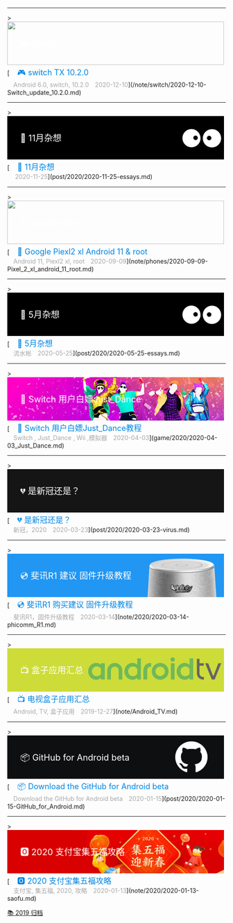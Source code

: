 <!-- <iframe frameborder="no" border="0" marginwidth="0" marginheight="0" width=298 height=52 src="//music.163.com/outchain/player?type=2&id=3950543&auto=1&height=32"></iframe> -->
<hr>
<!-- 10 -->
> <div style="position:relative;"><a href="/note/switch/2020-12-10-Switch_update_10.2.0/"><img src="/imgs/banner/2020-12-10-Switch_update_10.2.0.jpg" width="500" height="100"></a><br><div style="position:absolute; z-index:2; left:10px; top:35px"><font style="font-size: 20px;font-weight: 400;margin: 0;color: #ffffff;">　🎮 switch </font></div></div>[<font style="font-size: 18px;font-weight: 400;margin: 0;color: #0086e3;">　🎮 switch TX 10.2.0</font><br><font style="margin: 4px 0 5px 0;color: #a8a8a8;position: relative;">　Android 6.0, switch, 10.2.0　2020-12-10</font>](/note/switch/2020-12-10-Switch_update_10.2.0.md)


<hr>
<!-- 9 -->
> <div style="position:relative;"><a href="/post/2020/2020-11-25-essays/"><img src="/imgs/banner/2020-05-25-essays.jpg" width="500" height="100"></a><br><div style="position:absolute; z-index:2; left:10px; top:35px"><font style="font-size: 20px;font-weight: 400;margin: 0;color: #ffffff;">　📔 11月杂想</font></div></div>[<font style="font-size: 18px;font-weight: 400;margin: 0;color: #0086e3;">　📔 11月杂想</font><br><font style="margin: 4px 0 5px 0;color: #a8a8a8;position: relative;">　 2020-11-25</font>](post/2020/2020-11-25-essays.md)


<hr>
<!-- 8 -->
> <div style="position:relative;"><a href="/note/phones/2020-09-09-Pixel_2_xl_android_11_root/"><img src="/imgs/banner/2020-09-09-piexl2_xl_android_11_root.jpg" width="500" height="100"></a><br><div style="position:absolute; z-index:2; left:10px; top:35px"><font style="font-size: 20px;font-weight: 400;margin: 0;color: #ffffff;">　📱 Google Piexl2 xl</font></div></div>[<font style="font-size: 18px;font-weight: 400;margin: 0;color: #0086e3;">　📱 Google Piexl2 xl Android 11 & root</font><br><font style="margin: 4px 0 5px 0;color: #a8a8a8;position: relative;">　Android 11, Piexl2 xl, root　2020-09-09</font>](note/phones/2020-09-09-Pixel_2_xl_android_11_root.md)


<hr>
<!-- 7 -->
> <div style="position:relative;"><a href="/post/2020/2020-05-25-essays/"><img src="/imgs/banner/2020-05-25-essays.jpg" width="500" height="100"></a><br><div style="position:absolute; z-index:2; left:10px; top:35px"><font style="font-size: 20px;font-weight: 400;margin: 0;color: #ffffff;">　📔 5月杂想</font></div></div>[<font style="font-size: 18px;font-weight: 400;margin: 0;color: #0086e3;">　📔 5月杂想</font><br><font style="margin: 4px 0 5px 0;color: #a8a8a8;position: relative;">　流水帐　2020-05-25</font>](post/2020/2020-05-25-essays.md)


<hr>
<!-- 6 -->
> <div style="position:relative;"><a href="/game/2020/2020-04-03_Just_Dance/"><img src="/imgs/banner/2020-04-03_Just_Dance.jpg" width="500" height="100"></a><br><div style="position:absolute; z-index:2; left:10px; top:35px"><font style="font-size: 20px;font-weight: 400;margin: 0;color: #ffffff;">　🤠 Switch 用户白嫖Just_Dance</font></div></div>[<font style="font-size: 18px;font-weight: 400;margin: 0;color: #0086e3;">　🤠 Switch 用户白嫖Just_Dance教程</font><br><font style="margin: 4px 0 5px 0;color: #a8a8a8;position: relative;">　Switch , Just_Dance , Wii ,模拟器　2020-04-03</font>](game/2020/2020-04-03_Just_Dance.md)



<hr>
<!-- 5 -->
> <div style="position:relative;"><a href="/post/2020/2020-03-23-virus/"><img src="/imgs/banner/2020-03-23-virus.jpg" width="500" height="100"></a><br><div style="position:absolute; z-index:2; left:10px; top:35px"><font style="font-size: 20px;font-weight: 400;margin: 0;color: #ffffff;">　💔 是新冠还是？ </font></div></div>[<font style="font-size: 18px;font-weight: 400;margin: 0;color: #0086e3;">　💔 是新冠还是？</font><br><font style="margin: 4px 0 5px 0;color: #a8a8a8;position: relative;">　新冠，2020　2020-03-23</font>](post/2020/2020-03-23-virus.md)


<hr>
<!-- 4 -->
> <div style="position:relative;"><a href="/note/2020/2020-03-14-phicomm_R1/"><img src="/imgs/banner/2020-03-14-phicomm_R1.jpg" width="500" height="100"></a><br><div style="position:absolute; z-index:2; left:10px; top:35px"><font style="font-size: 20px;font-weight: 400;margin: 0;color: #ffffff;">　💿 斐讯R1 建议 固件升级教程 </font></div></div>[<font style="font-size: 18px;font-weight: 400;margin: 0;color: #0086e3;">　💿 斐讯R1 购买建议 固件升级教程</font><br><font style="margin: 4px 0 5px 0;color: #a8a8a8;position: relative;">　斐讯R1，固件升级教程　2020-03-14</font>](note/2020/2020-03-14-phicomm_R1.md)

<hr>
<!-- 3 -->
> <div style="position:relative;"><a href="/note/Android_TV/"><img src="/imgs/banner/Android_TV.jpg" width="500" height="100"></a><br><div style="position:absolute; z-index:2; left:10px; top:35px"><font style="font-size: 20px;font-weight: 400;margin: 0;color: #ffffff;">　📺 盒子应用汇总 </font></div></div>[<font style="font-size: 18px;font-weight: 400;margin: 0;color: #0086e3;">　📺 电视盒子应用汇总</font><br><font style="margin: 4px 0 5px 0;color: #a8a8a8;position: relative;">　Android, TV, 盒子应用　2019-12-27</font>](note/Android_TV.md)

<hr>
<!-- 2 -->
> <div style="position:relative;"><a href="/post/2020/2020-01-15-GitHub_for_Android/"><img src="/imgs/banner/2020-01-15-GitHub_for_Android.jpg" width="500" height="100"></a><br><div style="position:absolute; z-index:2; left:10px; top:35px"><font style="font-size: 20px;font-weight: 400;margin: 0;color: #ffffff;">　📦 GitHub for Android beta  </font></div></div>[<font style="font-size: 18px;font-weight: 400;margin: 0;color: #0086e3;">　📦 Download the GitHub for Android beta</font><br><font style="margin: 4px 0 5px 0;color: #a8a8a8;position: relative;">　Download the GitHub for Android beta　2020-01-15</font>](post/2020/2020-01-15-GitHub_for_Android.md)

<hr>
<!-- 1 -->
> <div style="position:relative;"><a href="/note/2020/2020-01-13-saofu/"><img src="/imgs/banner/2020-01-13-saofu.jpg" width="500" height="100"></a><br><div style="position:absolute; z-index:2; left:10px; top:35px"><font style="font-size: 20px;font-weight: 400;margin: 0;color: #ffffff;">　🅾 2020 支付宝集五福攻略 </font></div></div>[<font style="font-size: 18px;font-weight: 400;margin: 0;color: #0086e3;">　🅾 2020 支付宝集五福攻略</font><br><font style="margin: 4px 0 5px 0;color: #a8a8a8;position: relative;">　支付宝, 集五福, 2020, 攻略　2020-01-13</font>](note/2020/2020-01-13-saofu.md)

<br>

 [📚 2019 归档](2019.md)